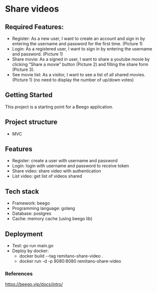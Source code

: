 # Share videos
## Required Features:
- Register: As a new user, I want to create an account and sign in by entering the username and password for the first time. (Picture 1)
- Login: As a registered user, I want to sign in by entering the username and password. (Picture 1)
- Share movie: As a signed in user, I want to share a youtube movie by clicking “Share a movie” button (Picture 2) and filling the share form (Picture 3).
- See movie list: As a visitor, I want to see a list of all shared movies. (Picture 1) (no need to display the number of up/down votes)

## Getting Started
This project is a starting point for a Beego application.
## Project structure
- MVC

## Features
- Register: create a user with username and password
- Login: login with username and password to receive token
- Share video: share video with authentication
- List video: get list of videos shared

## Tech stack
- Framework: beego
- Programming language: golang
- Database: postgres
- Cache: memory cache (using beego lib)

## Deployment
- Test: go run main.go
- Deploy by docker: 
  - docker build --tag remitano-share-video .
  - docker run -d -p 8080:8080 remitano-share-video
### References
https://beego.vip/docs/intro/